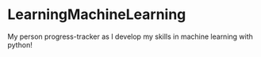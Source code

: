 # LearningMachineLearning
My person progress-tracker as I develop my skills in machine learning with python!

